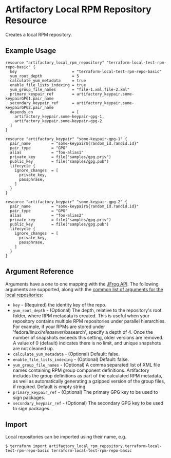 # Artifactory Local RPM Repository Resource

Creates a local RPM repository.

## Example Usage

```hcl
resource "artifactory_local_rpm_repository" "terraform-local-test-rpm-repo-basic" {
  key                        = "terraform-local-test-rpm-repo-basic"
  yum_root_depth             = 5
  calculate_yum_metadata     = true
  enable_file_lists_indexing = true
  yum_group_file_names       = "file-1.xml,file-2.xml"
  primary_keypair_ref        = artifactory_keypair.some-keypairGPG1.pair_name
  secondary_keypair_ref      = artifactory_keypair.some-keypairGPG2.pair_name
  depends_on                 = [
    artifactory_keypair.some-keypair-gpg-1, 
    artifactory_keypair.some-keypair-gpg-2
  ]
}

resource "artifactory_keypair" "some-keypair-gpg-1" {
  pair_name         = "some-keypair${random_id.randid.id}"
  pair_type         = "GPG"
  alias             = "foo-alias1"
  private_key       = file("samples/gpg.priv")
  public_key        = file("samples/gpg.pub")
  lifecycle {
    ignore_changes  = [
      private_key,
      passphrase,
    ]
  }
}

resource "artifactory_keypair" "some-keypair-gpg-2" {
  pair_name         = "some-keypair${random_id.randid.id}"
  pair_type         = "GPG"
  alias             = "foo-alias2"
  private_key       = file("samples/gpg.priv")
  public_key        = file("samples/gpg.pub")
  lifecycle {
    ignore_changes  = [
      private_key,
      passphrase,
    ]
  }
}
```

## Argument Reference

Arguments have a one to one mapping with the [JFrog API](https://www.jfrog.com/confluence/display/RTF/Repository+Configuration+JSON). 
The following arguments are supported, along with the [common list of arguments for the local repositories](local.md):

* `key` - (Required) the identity key of the repo.
* `yum_root_depth` - (Optional) The depth, relative to the repository's root folder, where RPM metadata is created. 
This is useful when your repository contains multiple RPM repositories under parallel hierarchies. For example, if 
your RPMs are stored under 'fedora/linux/$releasever/$basearch', specify a depth of 4. Once the number of snapshots 
exceeds this setting, older versions are removed. A value of 0 (default) indicates there is no limit, and unique 
snapshots are not cleaned up.
* `calculate_yum_metadata` - (Optional) Default: false.
* `enable_file_lists_indexing` - (Optional) Default: false.
* `yum_group_file_names` - (Optional) A comma separated list of XML file names containing RPM group component definitions. 
Artifactory includes the group definitions as part of the calculated RPM metadata, as well as automatically 
generating a gzipped version of the group files, if required. Default is empty string.
* `primary_keypair_ref` - (Optional) The primary GPG key to be used to sign packages.
* `secondary_keypair_ref` - (Optional) The secondary GPG key to be used to sign packages.



## Import

Local repositories can be imported using their name, e.g.
```
$ terraform import artifactory_local_rpm_repository.terraform-local-test-rpm-repo-basic terraform-local-test-rpm-repo-basic
```